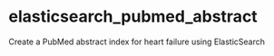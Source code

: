 # elasticsearch_pubmed_abstract
Create a PubMed abstract index for heart failure using ElasticSearch
